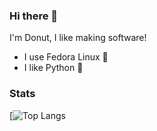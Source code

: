 ### Hi there 👋
I'm Donut, I like making software!
- I use Fedora Linux 🐧
- I like Python 🐍

### Stats
[![Top Langs](https://github-readme-stats.vercel.app/api/top-langs/?username=donutdev&show_icons=true&theme=radical)


<!--
**DonutDev/donutdev** is a ✨ _special_ ✨ repository because its `README.md` (this file) appears on your GitHub profile.




